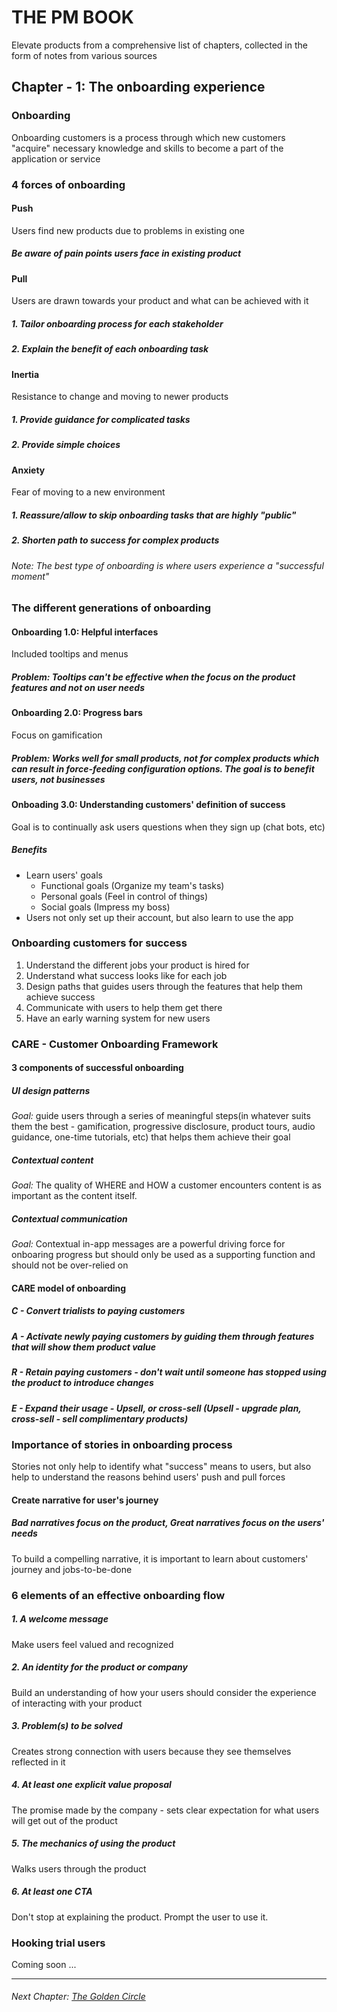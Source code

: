 # THE PM BOOK 
Elevate products from a comprehensive list of chapters, collected in the form of notes from various sources

## Chapter - 1: The onboarding experience 

### Onboarding
Onboarding customers is a process through which new customers "acquire" necessary knowledge and skills to become a part of the application or service

### 4 forces of onboarding

#### Push 
Users find new products due to problems in existing one
##### Be aware of pain points users face in existing product

#### Pull
Users are drawn towards your product and what can be achieved with it 
##### 1. Tailor onboarding process for each stakeholder
##### 2. Explain the benefit of each onboarding task

#### Inertia 
Resistance to change and moving to newer products
##### 1. Provide guidance for complicated tasks
##### 2. Provide simple choices

#### Anxiety
Fear of moving to a new environment
##### 1. Reassure/allow to skip onboarding tasks that are highly "public"
##### 2. Shorten path to success for complex products

###### Note: The best type of onboarding is where users experience a _"successful moment"_

### The different generations of onboarding

#### Onboarding 1.0: Helpful interfaces
Included tooltips and menus 
##### Problem: Tooltips can't be effective when the focus on the product features and not on user needs

#### Onboarding 2.0: Progress bars
Focus on gamification
##### Problem: Works well for small products, not for complex products which can result in force-feeding configuration options. The goal is to benefit users, not businesses

#### Onboading 3.0: Understanding customers' definition of success
Goal is to continually ask users questions when they sign up (chat bots, etc)
##### Benefits
* Learn users' goals
    * Functional goals (Organize my team's tasks)
    * Personal goals (Feel in control of things)
    * Social goals (Impress my boss)
* Users not only set up their account, but also learn to use the app

### Onboarding customers for success

1. Understand the different jobs your product is hired for
2. Understand what success looks like for each job
3. Design paths that guides users through the features that help them achieve success
4. Communicate with users to help them get there
5. Have an early warning system for new users

### CARE - Customer Onboarding Framework

#### 3 components of successful onboarding

##### UI design patterns
*Goal:* guide users through a series of meaningful steps(in whatever suits them the best - gamification, progressive disclosure, product tours, audio guidance, one-time tutorials, etc) that helps them achieve their goal
##### Contextual content
*Goal:* The quality of WHERE and HOW a customer encounters content is as important as the content itself.
##### Contextual communication
*Goal:* Contextual in-app messages are a powerful driving force for onboaring progress but should only be used as a supporting function and should not be over-relied on

#### CARE model of onboarding

##### C - Convert trialists to paying customers
##### A - Activate newly paying customers by guiding them through features that will show them product value
##### R - Retain paying customers - don't wait until someone has stopped using the product to introduce changes
##### E - Expand their usage - Upsell, or cross-sell (Upsell - upgrade plan, cross-sell - sell complimentary products)


### Importance of stories in onboarding process
Stories not only help to identify what "success" means to users, but also help to understand the reasons behind users' push and pull forces

#### Create narrative for user's journey

##### Bad narratives focus on the product, Great narratives focus on the users' needs
To build a compelling narrative, it is important to learn about customers' journey and jobs-to-be-done

### 6 elements of an effective onboarding flow

##### 1. A welcome message
Make users feel valued and recognized

##### 2. An identity for the product or company
Build an understanding of how your users should consider the experience of interacting with your product

##### 3. Problem(s) to be solved
Creates strong connection with users because they see themselves reflected in it

##### 4. At least one explicit value proposal
The promise made by the company - sets clear expectation for what users will get out of the product

##### 5. The mechanics of using the product
Walks users through the product

##### 6. At least one CTA
Don't stop at explaining the product. Prompt the user to use it.

### Hooking trial users

Coming soon ...

<hr/>

###### Next Chapter: [The Golden Circle](Chapter_2_The_Golden_Circle.md)